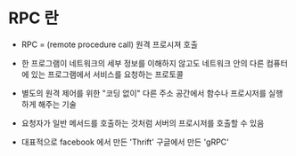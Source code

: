 # RPC 란
- RPC = (remote procedure call) 원격 프로시져 호출
- 한 프로그램이 네트워크의 세부 정보를 이해하지 않고도 네트워크 안의 다른 컴퓨터에 있는 프로그램에서 서비스를 요청하는 프로토콜
- 별도의 원격 제어를 위한 "코딩 없이" 다른 주소 공간에서 함수나 프로시저를 실행하게 해주는 기술
- 요청자가 일반 메서드를 호출하는 것처럼 서버의 프로시저를 호출할 수 있음

- 대표적으로 facebook 에서 만든 'Thrift' 구글에서 만든 'gRPC'